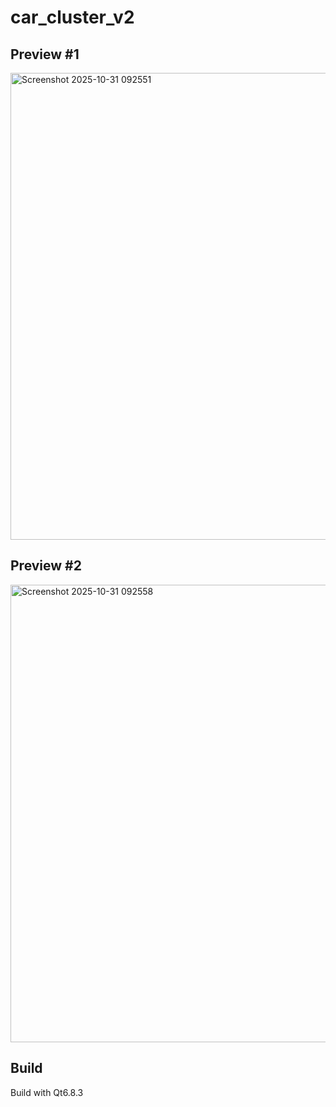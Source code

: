 # car_cluster_v2

## Preview #1
<img width="1280" height="747" alt="Screenshot 2025-10-31 092551" src="https://github.com/user-attachments/assets/89abf5a0-76e6-439e-9cb1-7894d911ce41" />

## Preview #2
<img width="1286" height="732" alt="Screenshot 2025-10-31 092558" src="https://github.com/user-attachments/assets/1c51681e-1066-4fbf-a483-2cd69611dc03" />

## Build ##
Build with Qt6.8.3

